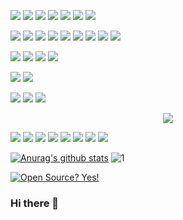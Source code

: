 <p float="left">
  <!--Shell--><img src="https://img.shields.io/badge/shell_script%20-%23121011.svg?&style=for-the-badge&logo=gnu-bash&logoColor=white"/>
  <!--Python--><img src="https://img.shields.io/badge/python%20-%2314354C.svg?&style=for-the-badge&logo=python&logoColor=white"/>
  <!--C#--><img src="https://img.shields.io/badge/c%23%20-%23239120.svg?&style=for-the-badge&logo=c-sharp&logoColor=white"/>
  <!--Kotlin--><img src="https://img.shields.io/badge/kotlin-%230095D5.svg?&style=for-the-badge&logo=kotlin&logoColor=white"/>
  <!--GO--><img src="https://img.shields.io/badge/go-%2300ADD8.svg?&style=for-the-badge&logo=go&logoColor=white"/>
  <!--C--><img src="https://img.shields.io/badge/c%20-%2300599C.svg?&style=for-the-badge&logo=c&logoColor=white"/>
  <!--Cpp--><img src="https://img.shields.io/badge/c++%20-%2300599C.svg?&style=for-the-badge&logo=c%2B%2B&ogoColor=white"/>
</p>
<p float="left">
  <!--HTML--><img src="https://img.shields.io/badge/html5%20-%23E34F26.svg?&style=for-the-badge&logo=html5&logoColor=white"/>
  <!--CSS--><img src="https://img.shields.io/badge/css3%20-%231572B6.svg?&style=for-the-badge&logo=css3&logoColor=white"/>
  <!--SASS--><img src="https://img.shields.io/badge/SASS%20-hotpink.svg?&style=for-the-badge&logo=SASS&logoColor=white"/>
  <!--Boot--><img src="https://img.shields.io/badge/bootstrap%20-%23563D7C.svg?&style=for-the-badge&logo=bootstrap&logoColor=white"/>
  <!--Material--><img src="https://img.shields.io/badge/material%20ui%20-%230081CB.svg?&style=for-the-badge&logo=material-ui&logoColor=white"/>
  <!--MArkdown--><img src="https://img.shields.io/badge/markdown-%23000000.svg?&style=for-the-badge&logo=markdown&logoColor=white"/>
  <!--JS--><img src="https://img.shields.io/badge/javascript%20-%23323330.svg?&style=for-the-badge&logo=javascript&logoColor=%23F7DF1E"/>
  <!--NodeJS--><img src="https://img.shields.io/badge/node.js%20-%2343853D.svg?&style=for-the-badge&logo=node.js&logoColor=white"/>
  <!--Jquery--><img src="https://img.shields.io/badge/jquery%20-%230769AD.svg?&style=for-the-badge&logo=jquery&logoColor=white"/>
</p>
<p float="left">
  <!--sqlite--><img src ="https://img.shields.io/badge/sqlite-%2307405e.svg?&style=for-the-badge&logo=sqlite&logoColor=white"/>
  <!--MongoDB--><img src ="https://img.shields.io/badge/MongoDB-%234ea94b.svg?&style=for-the-badge&logo=mongodb&logoColor=white"/>
  <!--postgres--><img src ="https://img.shields.io/badge/postgres-%23316192.svg?&style=for-the-badge&logo=postgresql&logoColor=white"/>
  <!--mysql--><img src="https://img.shields.io/badge/mysql-%2300f.svg?&style=for-the-badge&logo=mysql&logoColor=white"/>
</p>
<p float="left">
  <!--Nginx--><img src="https://img.shields.io/badge/nginx%20-%23009639.svg?&style=for-the-badge&logo=nginx&logoColor=white"/>
  <!--Apache--><img src="https://img.shields.io/badge/apache%20-%23D42029.svg?&style=for-the-badge&logo=apache&logoColor=white"/>
</p>
<p float="left">
  <!--Jenkins--><img src="https://img.shields.io/badge/jenkins%20-%232C5263.svg?&style=for-the-badge&logo=jenkins&logoColor=white"/>
  <!--CIRCLECI--><img src="https://img.shields.io/badge/CIRCLECI%20-%23161616.svg?&style=for-the-badge&logo=circleci&logoColor=white"/>
  <!--TravisCI--><img src="https://img.shields.io/badge/travisci%20-%232B2F33.svg?&style=for-the-badge&logo=travis&logoColor=white"/>
</p>
<p align="middle">
  <!--docker--><img src="https://img.shields.io/badge/docker%20-%230db7ed.svg?&style=for-the-badge&logo=docker&logoColor=white"/>
 </p>
<p float="left">
  <!--Keras--><img src="https://img.shields.io/badge/Keras%20-%23D00000.svg?&style=for-the-badge&logo=Keras&logoColor=white"/>
  <!--TensorFlow--><img src="https://img.shields.io/badge/TensorFlow%20-%23FF6F00.svg?&style=for-the-badge&logo=TensorFlow&logoColor=white" />
  <!--PyTorch--><img src="https://img.shields.io/badge/PyTorch%20-%23EE4C2C.svg?&style=for-the-badge&logo=PyTorch&logoColor=white" />
  <!--Django--><img src="https://img.shields.io/badge/django%20-%23092E20.svg?&style=for-the-badge&logo=django&logoColor=white"/>
  <!--Flask--><img src="https://img.shields.io/badge/flask%20-%23000.svg?&style=for-the-badge&logo=flask&logoColor=white"/>
  <!--Vue--><img src="https://img.shields.io/badge/vuejs%20-%2335495e.svg?&style=for-the-badge&logo=vue.js&logoColor=%234FC08D"/>
  <!--pandas--><img src="https://img.shields.io/badge/pandas%20-%23150458.svg?&style=for-the-badge&logo=pandas&logoColor=white" />
  <!--numpy--><img src="https://img.shields.io/badge/numpy%20-%23013243.svg?&style=for-the-badge&logo=numpy&logoColor=white" />
</p>


[![Anurag's github stats](https://github-readme-stats.vercel.app/api?username=Naereen&theme=blue-green)](https://github.com/anuraghazra/github-readme-stats)
![1](https://github-readme-stats.vercel.app/api/top-langs/?username=Naereen&theme=blue-green)

[![Open Source? Yes!](https://badgen.net/badge/Open%20Source%20%3F/Yes%21/blue?icon=github)](https://github.com/Naereen/badges/)
### Hi there 👋

<!--
**cyberyard/cyberyard** is a ✨ _special_ ✨ repository because its `README.md` (this file) appears on your GitHub profile.

Here are some ideas to get you started:

- 🔭 I’m currently working on ...
- 🌱 I’m currently learning ...
- 👯 I’m looking to collaborate on ...
- 🤔 I’m looking for help with ...
- 💬 Ask me about ...
- 📫 How to reach me: ...
- 😄 Pronouns: ...
- ⚡ Fun fact: ...
-->
